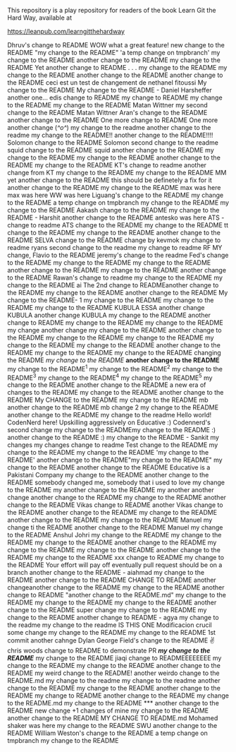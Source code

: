 This repository is a play repository for readers of the book Learn Git the Hard Way, available at

https://leanpub.com/learngitthehardway

Dhruv's change to README
WOW what a great feature!
new change to the README
"my change to the README"
'a temp change on tmpbranch'
my change to the README
another change to the README
my change to the README
Yet another change to README . . .
my change to the README
my change to the README
another change to the README
another change to the README
ceci est un test de changement de nethanel fitoussi
My change to the README
My change to the README - Daniel Harsheffer
another one...
edis change to README
my change to README
my change to the README
my change to the README Matan Wittner
my second change to the README Matan Wittner
Aran's change to the README
another change to the README
One more change to README
One more another change (_^o^_)
my change to the readme
another change to the readme
my change to the README!!
another change to the README!!!!
Solomon change to the README
Solomon second change to the readme
squid change to the README
squid another change to the README
my change to the README
my change to the README
another change to the README
my change to the README
KT's change to readme
another change from KT
my change to the README
my change to the README MM
yet another change to the README
this should be definetely a fix for it
another change to the README
my change to the README
max was here
max was here
WW was here
Liguang's change to the README
my change to the README
a temp change on tmpbranch
my change to the README
my change to the README
Aakash change to the README
my change to the README - Harshit
another change to the README
antesko was here
ATS - change to readme
ATS change to the README
my change to the README
tt change to the README
my change to the README
another change to the README
SELVA change to the README
change by kevmok
my change to readme
ryans second change to the readme
my change to readme RF
MY change, Flavio to the README
jeremy's change to the readme
Fed's change to the README
my change to the README
my change to the README
another change to the README
my change to the README
another change to the README
Rawan's change to readme
my change to the README
my change to the README ai
The 2nd change to READMEanother change to the README
my change to the README
another change to the README
My change to the README- 1
my change to the README
my change to the README
my change to the README KUBULA ESSA
another change KUBULA
another change KUBULA
my change to the README
another change to README
my change to the README
my change to the README
my change
another change
my change to the README
another change to the README
my change to the README
my change to the README
my change to the README
my change to the README
another change to the README
my change to the README
my change to the README
changing the README
_my change to the README_
**another change to the README**
my change to the README<sup>1</sup>
my change to the README<sup>2</sup>
my change to the README<sup>3</sup>
my change to the README<sup>4</sup>
my change to the README<sup>5</sup>
my change to the README
another change to the README
a new era of changes to the README
my change to the README
another change to the README
My CHANGE to the README
my change to the README
mb another change to the README
mb change 2
my change to the README
another change to the README
my change to the readme
Hello world! CodenNerd here! Upskilling aggressively on Educative :)
Codennerd's second change
my change to the READMEmy change to the README :)
another change to the README :)
my change to the README - Sankit
my changes
my changes
change to readme
Test change to the README
my change to the README
my change to the README
'my change to the README' 
another change to the README"my change to the README" 
my change to the README
another change to the README
Educative is a Pakistani Company
my change to the README
another change to the README
somebody changed me, somebody that i used to love
my change to the README
my another change to the README
my another another change
another change to the README
my change to the README
another change to the README
Vikas change to README
another Vikas change to the README
another change to the README
my change to the README
another change to the README
my change to the README
Manuel my change ti the README
another change to the README Manuel
my change to the README
Anshul Johri my change to the README
my change to the README
my change to the README
another change to the README
my change to the README
my change to the README
another change to the README
<my unique change to the README>
<another unique change to the README>
my change to the README
xxx change to README
my change to the README
Your effort will pay off eventually
pull request should be on a branch
another change to the README - aiahmad
my change to the README
another change to the README
CHANGE TO README
another changeanother change to the README
my change to the README
another change to README
"another change to the README.md" 
my change to the README
my change to the README
my change to the README
another change to the README
super change
my change to the README
my change to the README
another change to README - agya
my change to the readme
my change to the readme IS THIS ONE
Modificacion crucil
some change
my change to the README
my change to the README
1st commit
another cahnge
Dylan George Field's change to the README ✌
chris woods change to README to demonstrate PR
***my change to the README***
my change to the README
jiaqi change to READMEEEEEEEE
my change to the README
my change to the README
another change to the README
my weird change to the README!
another weirdo change to the README.md
my change to the readme
my change to the readme
another change to the README
my change to the README
another change to the README
my change to README
another change to the README
my change to the README.md
my change to the README ***
another change to the README
new change +1
changes of mine
my change to the README
another change to the README
MY CHANGE TO README.md
Mohamed shaker was here
my change to the README SWU
another change to the README
William Weston's change to the README
a temp change on tmpbranch
m y   c h a n g e   t o   t h e   R E A D M E  
 